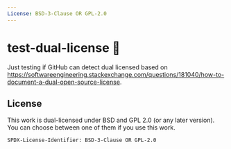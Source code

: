 ```yaml
---
License: BSD-3-Clause OR GPL-2.0
---
```


# test-dual-license 🤷

Just testing if GitHub can detect dual licensed based on https://softwareengineering.stackexchange.com/questions/181040/how-to-document-a-dual-open-source-license.

## License

This work is dual-licensed under BSD and GPL 2.0 (or any later version).
You can choose between one of them if you use this work.

`SPDX-License-Identifier: BSD-3-Clause OR GPL-2.0`
